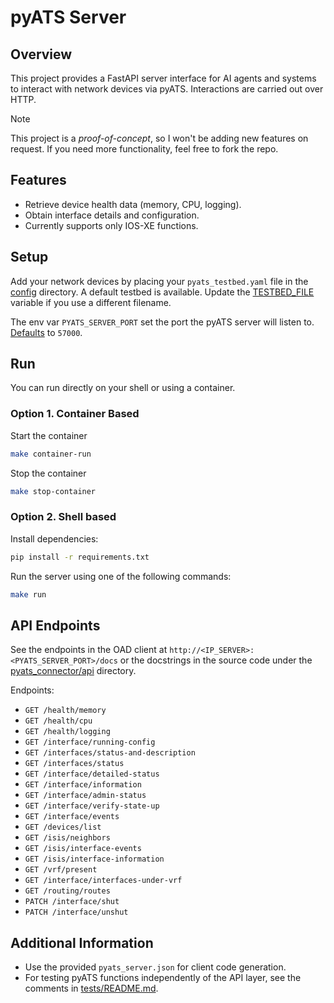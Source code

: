 # pyATS Server

## Overview

This project provides a FastAPI server interface for AI agents and systems to interact with network devices via pyATS. Interactions are carried out over HTTP.

> [!NOTE]
> This project is a _proof-of-concept_, so I won't be adding new features on request. If you need more functionality, feel free to fork the repo.

## Features

- Retrieve device health data (memory, CPU, logging).
- Obtain interface details and configuration.
- Currently supports only IOS-XE functions.

## Setup

Add your network devices by placing your `pyats_testbed.yaml` file in the [config](config/) directory. A default testbed is available. Update the [TESTBED_FILE](config/global_settings.py#L11) variable if you use a different filename.

The env var `PYATS_SERVER_PORT` set the port the pyATS server will listen to. [Defaults](.env.example#L1) to `57000`.

## Run

You can run directly on your shell or using a container.

### Option 1. Container Based

Start the container

```bash
make container-run
```

Stop the container

```bash
make stop-container
```

### Option 2. Shell based

Install dependencies:

```bash
pip install -r requirements.txt
```

Run the server using one of the following commands:

```bash
make run
```

## API Endpoints

See the endpoints in the OAD client at `http://<IP_SERVER>:<PYATS_SERVER_PORT>/docs` or the docstrings in the source code under the [pyats_connector/api](pyats_connector/api/) directory.

Endpoints:

- `GET /health/memory`
- `GET /health/cpu`
- `GET /health/logging`
- `GET /interface/running-config`
- `GET /interfaces/status-and-description`
- `GET /interfaces/status`
- `GET /interface/detailed-status`
- `GET /interface/information`
- `GET /interface/admin-status`
- `GET /interface/verify-state-up`
- `GET /interface/events`
- `GET /devices/list`
- `GET /isis/neighbors`
- `GET /isis/interface-events`
- `GET /isis/interface-information`
- `GET /vrf/present`
- `GET /interface/interfaces-under-vrf`
- `GET /routing/routes`
- `PATCH /interface/shut`
- `PATCH /interface/unshut`

## Additional Information

- Use the provided `pyats_server.json` for client code generation.
- For testing pyATS functions independently of the API layer, see the comments in [tests/README.md](tests/README.md).
